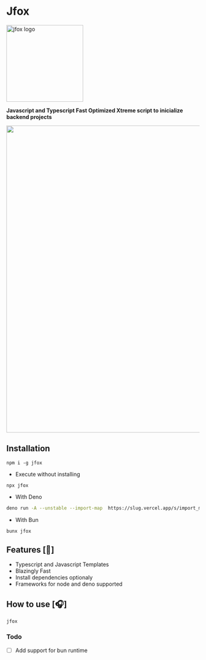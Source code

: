 # Jfox 

<img src="https://i.postimg.cc/L598KBQc/jfox.png" alt="jfox logo" width="200px">

**Javascript and Typescript Fast Optimized Xtreme script to inicialize backend projects**

<img src="https://i.postimg.cc/NfRk0jMz/jfox.gif" width="800">

## Installation 

```
npm i -g jfox
```

* Execute without installing

```
npx jfox
```

* With Deno

```sh
deno run -A --unstable --import-map  https://slug.vercel.app/s/import_map https://denopkg.com/atticus64/jfox@master/deno/main.ts
```

* With Bun

```
bunx jfox
```

## Features [:fox_face:]

* Typescript and Javascript Templates
* Blazingly Fast
* Install dependencies optionaly
* Frameworks for node and deno supported

## How to use [:headphones:]

```
jfox
```


### Todo

- [ ] Add support for bun runtime
